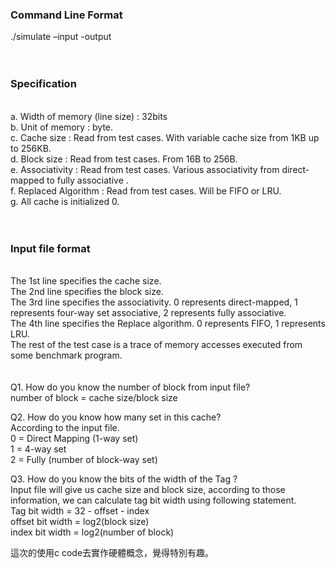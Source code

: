 <H3>Command Line Format</H3>
./simulate –input <trace.txt> -output <trace.out><br>
<br><br>
<H3>Specification</H3><br>
a. Width of memory (line size) : 32bits<br>
b. Unit of memory : byte.<br>
c. Cache size : Read from test cases. With variable cache size from 1KB up to 256KB.<br>
d. Block size : Read from test cases. From 16B to 256B.<br>
e. Associativity : Read from test cases. Various associativity from direct-mapped to fully associative .<br>
f. Replaced Algorithm : Read from test cases. Will be FIFO or LRU.<br>
g. All cache is initialized 0.<br>
<br><br>
<H3>Input file format</H3><br>
The 1st line specifies the cache size.<br>
The 2nd line specifies the block size.<br>
The 3rd line specifies the associativity. 0 represents direct-mapped, 1 represents four-way set associative, 2 represents fully associative.<br>
The 4th line specifies the Replace algorithm. 0 represents FIFO, 1 represents LRU.<br>
The rest of the test case is a trace of memory accesses executed from some benchmark program.<br>
<br><br>
Q1. How do you know the number of block from input file?<br>
	number of block = cache size/block size<br>

Q2. How do you know how many set in this cache?<br>
	According to the input file. <br>
	0 = Direct Mapping (1-way set)<br>
	1 = 4-way set<br>
	2 = Fully (number of block-way set)<br>

Q3. How do you know the bits of the width of the Tag ?<br>
	Input file will give us cache size and block size, according to those information, we can calculate tag bit width using following statement.<br>
	Tag bit width = 32 - offset - index<br>
	offset bit width = log2(block size)<br>
	index bit width = log2(number of block)<br>
  
  這次的使用c code去實作硬體概念，覺得特別有趣。
